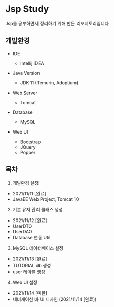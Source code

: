 # Jsp Study

Jsp를 공부하면서 정리하기 위해 만든 리포지토리입니다

## 개발환경

- IDE
  - Intellij IDEA
  
- Java Version
  - JDK 11 (Temurin, Adoptium)

- Web Server
  - Tomcat

- Database
  - MySQL

- Web UI
  - Bootstrap
  - JQuery
  - Popper

## 목차

1. 개발환경 설정
- 2021/11/11 [완료]
- JavaEE Web Project, Tomcat 10

2. 기본 유저 관리 클래스 생성
- 2021/11/12 [완료]
- UserDTO
- UserDAO
- Database 연동 Util

3. MySQL 데이터베이스 설정
- 2021/11/13 [완료]
- TUTORIAL db 생성
- user 테이블 생성

4. Web UI 설정
- 2021/11/14 [미완]
- 네비게이션 바 UI 디자인 (2021/11/14 [완료])
